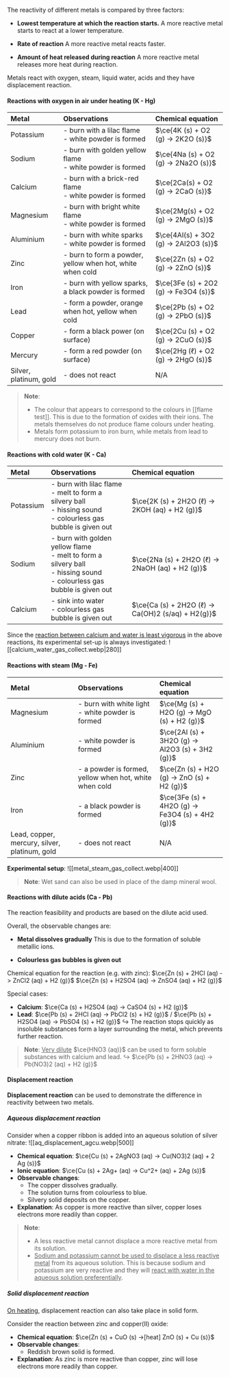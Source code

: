 The reactivity of different metals is compared by three factors:
- **Lowest temperature at which the reaction starts.**
  A more reactive metal starts to react at a lower temperature.

- **Rate of reaction**
  A more reactive metal reacts faster.

- **Amount of heat released during reaction**
  A more reactive metal releases more heat during reaction.

Metals react with oxygen, steam, liquid water, acids and they have displacement reaction.

#### Reactions with oxygen in air under heating (K - Hg)

| Metal | Observations | Chemical equation |
| :--- | :--- | :--- |
| Potassium | - burn with a lilac flame<br>- white powder is formed | $\ce{4K (s) + O2 (g) -> 2K2O (s)}$ |
| Sodium | - burn with golden yellow flame<br>- white powder is formed | $\ce{4Na (s) + O2 (g) -> 2Na2O (s)}$ |
| Calcium | - burn with a brick-red flame<br>- white powder is formed | $\ce{2Ca(s) + O2 (g) -> 2CaO (s)}$ |
| Magnesium | - burn with bright white flame<br>- white powder is formed | $\ce{2Mg(s) + O2 (g) -> 2MgO (s)}$ |
| Aluminium | - burn with white sparks<br>- white powder is formed | $\ce{4Al(s) + 3O2 (g) -> 2Al2O3 (s)}$ |
| Zinc | - burn to form a powder, yellow when hot, white when cold | $\ce{2Zn (s) + O2 (g) -> 2ZnO (s)}$ |
| Iron | - burn with yellow sparks, a black powder is formed | $\ce{3Fe (s) + 2O2 (g) -> Fe3O4 (s)}$ |
| Lead | - form a powder, orange when hot, yellow when cold | $\ce{2Pb (s) + O2 (g) -> 2PbO (s)}$ |
| Copper | - form a black power (on surface) | $\ce{2Cu (s) + O2 (g) -> 2CuO (s)}$ |
| Mercury | - form a red powder (on surface) | $\ce{2Hg (ℓ) + O2 (g) -> 2HgO (s)}$ |
| Silver, platinum, gold | - does not react | N/A |

> **Note**:
> - The colour that appears to correspond to the colours in [[flame test]]. This is due to the formation of oxides with their ions. The metals themselves do not produce flame colours under heating.
> - Metals form potassium to iron burn, while metals from lead to mercury does not burn.

#### Reactions with cold water (K - Ca)

| Metal | Observations | Chemical equation |
| :--- | :--- | :--- |
| Potassium | - burn with lilac flame<br>- melt to form a silvery ball<br>- hissing sound<br>- colourless gas bubble is given out | $\ce{2K (s) + 2H2O (ℓ) -> 2KOH (aq) + H2 (g)}$ |
| Sodium | - burn with golden yellow flame<br>- melt to form a silvery ball<br>- hissing sound<br>- colourless gas bubble is given out | $\ce{2Na (s) + 2H2O (ℓ) -> 2NaOH (aq) + H2 (g)}$ |
| Calcium | - sink into water<br>- colourless gas bubble is given out | $\ce{Ca (s) + 2H2O (ℓ) -> Ca(OH)2 (s/aq) + H2(g)}$ |

Since the <u>reaction between calcium and water is least vigorous</u> in the above reactions, its experimental set-up is always investigated:
![[calcium_water_gas_collect.webp|280]]

#### Reactions with steam (Mg - Fe)

| Metal | Observations | Chemical equation |
| :--- | :--- | :--- |
| Magnesium | - burn with white light<br>- white powder is formed | $\ce{Mg (s) + H2O (g) -> MgO (s) + H2 (g)}$ |
| Aluminium | - white powder is formed | $\ce{2Al (s) + 3H2O (g) -> Al2O3 (s) + 3H2 (g)}$ |
| Zinc | - a powder is formed, yellow when hot, white when cold | $\ce{Zn (s) + H2O (g) -> ZnO (s) + H2 (g)}$ |
| Iron | - a black powder is formed | $\ce{3Fe (s) + 4H2O (g) -> Fe3O4 (s) + 4H2 (g)}$ |
| Lead, copper, mercury, silver, platinum, gold | - does not react | N/A |

**Experimental setup**:
![[metal_steam_gas_collect.webp|400]]

> **Note**:
> Wet sand can also be used in place of the damp mineral wool.

#### Reactions with dilute acids (Ca - Pb)
The reaction feasibility and products are based on the dilute acid used.

Overall, the observable changes are:
- **Metal dissolves gradually**
  This is due to the formation of soluble metallic ions.

- **Colourless gas bubbles is given out**

Chemical equation for the reaction (e.g. with zinc):
$\ce{Zn (s) + 2HCl (aq) -> ZnCl2 (aq) + H2 (g)}$
$\ce{Zn (s) + H2SO4 (aq) -> ZnSO4 (aq) + H2 (g)}$

Special cases:
- **Calcium**: $\ce{Ca (s) + H2SO4 (aq) -> CaSO4 (s) + H2 (g)}$
- **Lead**: $\ce{Pb (s) + 2HCl (aq) -> PbCl2 (s) + H2 (g)}$ / $\ce{Pb (s) + H2SO4 (aq) -> PbSO4 (s) + H2 (g)}$
↪️ The reaction stops quickly as insoluble substances form a layer surrounding the metal, which prevents further reaction.

> **Note**:
> <u>Very dilute</u> $\ce{HNO3 (aq)}$ can be used to form soluble substances with calcium and lead.
> ↪️ $\ce{Pb (s) + 2HNO3 (aq) -> Pb(NO3)2 (aq) + H2 (g)}$

#### Displacement reaction
**Displacement reaction** can be used to demonstrate the difference in reactivity between two metals.

##### Aqueous displacement reaction
Consider when a copper ribbon is added into an aqueous solution of silver nitrate:
![[aq_displacement_agcu.webp|500]]
- **Chemical equation**: $\ce{Cu (s) + 2AgNO3 (aq) -> Cu(NO3)2 (aq) + 2 Ag (s)}$
- **Ionic equation**: $\ce{Cu (s) + 2Ag+ (aq) -> Cu^2+ (aq) + 2Ag (s)}$
- **Observable changes**:
	- The copper dissolves gradually.
	- The solution turns from colourless to blue.
	- Silvery solid deposits on the copper.
- **Explanation**: As copper is more reactive than silver, copper loses electrons more readily than copper.

> **Note**:
> - A less reactive metal cannot displace a more reactive metal from its solution.
> - <u>Sodium and potassium cannot be used to displace a less reactive metal</u> from its aqueous solution. This is because sodium and potassium are very reactive and they will <u>react with water in the aqueous solution preferentially</u>.

##### Solid displacement reaction
<u>On heating</u>, displacement reaction can also take place in solid form.

Consider the reaction between zinc and copper(II) oxide:
- **Chemical equation**: $\ce{Zn (s) + CuO (s) ->[heat] ZnO (s) + Cu (s)}$
- **Observable changes**:
	- Reddish brown solid is formed.
- **Explanation**: As zinc is more reactive than copper, zinc will lose electrons more readily than copper.

